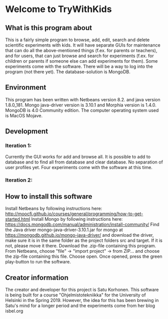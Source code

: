 # Welcome to TryWithKids

## What is this program about
This is a fairly simple program to browse, add, edit, search and delete scientific 
experiments with kids. It will have separate GUIs for maintenance that can do all
the above-mentioned things (f.ex. for parents or teachers), and for users, that 
can just browse and search for experiments (f.ex. for children or parents if someone 
else can add experiments for them).
Some experiments come with the software.
There will be a way to log into the program (not there yet).
The database-solution is MongoDB. 

## Environment
This program has been written with Netbeans version 8.2. and java version 1.8.0_181. 
Mongo java-driver version is 3.10.1 and Morphia version is 1.4.0. 
MongoDB is 4.0 Community edition.
The computer operating system used is MacOS Mojave.

## Development 

### Iteration 1:
Currently the GUI works for add and browse all. 
It is possible to add to database and to find all from database and clear database.
No separation of user profiles yet.
Four experiments come with the software at this time.

### Iteration 2:

## How to install this software
Install Netbeans by following instructions here: http://moocfi.github.io/courses/general/programming/how-to-get-started.html
Install Mongo by following instructions here: https://docs.mongodb.com/manual/administration/install-community/
Find the Java driver mongo-java-driver-3.10.1.jar for mongo at https://mongodb.github.io/mongo-java-driver/ 
and download the driver,  make sure it is in the same folder as the project folders src and target. If it is not, please move it there.
Download the .zip-file containing this program.
From Netbeans, choose "file" -> "import project" -> from ZIP... and choose the zip-file 
containing this file. Choose open.
Once opened, press the green play-button to run the software.

## Creator information 
The creator and developer for this project is Satu Korhonen.
This software is being built for a course "Ohjelmistotekniikka" for the University
of Helsinki in the Spring 2019. However, the idea for this has been brewing in Satu's 
mind for a longer period and the experiments come from her blog isbel.org
